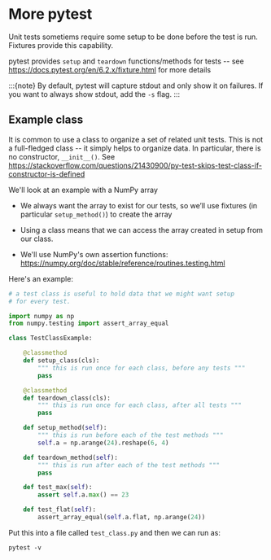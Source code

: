# More pytest

Unit tests sometiems require some setup to be done before the test is run.  Fixtures
provide this capability.

pytest provides `setup` and `teardown` functions/methods for tests --
see https://docs.pytest.org/en/6.2.x/fixture.html for more details

:::{note}
By default, pytest will capture stdout and only show it on failures.  If you want
to always show stdout, add the `-s` flag.
:::

## Example class

It is common to use a class to organize a set of related unit tests.  This is
not a full-fledged class -- it simply helps to organize data.  In particular,
there is no constructor, `__init__()`.  See https://stackoverflow.com/questions/21430900/py-test-skips-test-class-if-constructor-is-defined

We'll look at an example with a NumPy array

* We always want the array to exist for our tests, so we’ll use
  fixtures (in particular `setup_method()`) to create the array

* Using a class means that we can access the array created in setup from our class.

* We'll use NumPy's own assertion functions: https://numpy.org/doc/stable/reference/routines.testing.html


Here's an example:

```python
# a test class is useful to hold data that we might want setup
# for every test.

import numpy as np
from numpy.testing import assert_array_equal

class TestClassExample:

    @classmethod
    def setup_class(cls):
        """ this is run once for each class, before any tests """
        pass

    @classmethod
    def teardown_class(cls):
        """ this is run once for each class, after all tests """
        pass

    def setup_method(self):
        """ this is run before each of the test methods """
        self.a = np.arange(24).reshape(6, 4)

    def teardown_method(self):
        """ this is run after each of the test methods """
        pass

    def test_max(self):
        assert self.a.max() == 23

    def test_flat(self):
        assert_array_equal(self.a.flat, np.arange(24))
```

Put this into a file called `test_class.py` and then we can run as:

```
pytest -v
```

